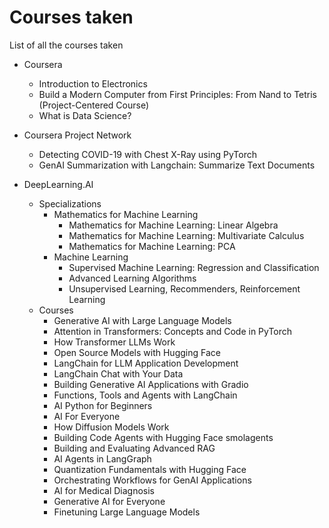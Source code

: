# Courses taken
List of all the courses taken

- Coursera
  - Introduction to Electronics
  - Build a Modern Computer from First Principles: From Nand to Tetris (Project-Centered Course)
  - What is Data Science?
 
- Coursera Project Network
  - Detecting COVID-19 with Chest X-Ray using PyTorch
  - GenAI Summarization with Langchain: Summarize Text Documents

 
- DeepLearning.AI
  - Specializations
    - Mathematics for Machine Learning
      - Mathematics for Machine Learning: Linear Algebra
      - Mathematics for Machine Learning: Multivariate Calculus
      - Mathematics for Machine Learning: PCA
    - Machine Learning
      - Supervised Machine Learning: Regression and Classification
      - Advanced Learning Algorithms
      - Unsupervised Learning, Recommenders, Reinforcement Learning
  - Courses
    - Generative AI with Large Language Models
    - Attention in Transformers: Concepts and Code in PyTorch
    - How Transformer LLMs Work
    - Open Source Models with Hugging Face
    - LangChain for LLM Application Development
    - LangChain Chat with Your Data
    - Building Generative AI Applications with Gradio
    - Functions, Tools and Agents with LangChain
    - AI Python for Beginners
    - AI For Everyone
    - How Diffusion Models Work
    - Building Code Agents with Hugging Face smolagents
    - Building and Evaluating Advanced RAG
    - AI Agents in LangGraph
    - Quantization Fundamentals with Hugging Face
    - Orchestrating Workflows for GenAI Applications
    - AI for Medical Diagnosis
    - Generative AI for Everyone
    - Finetuning Large Language Models

